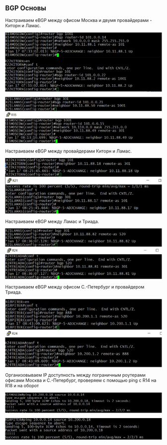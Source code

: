 ## BGP Основы




Настраиваем eBGP между офисом Москва и двумя провайдерами - Киторн и Ламас.

![alt text](https://github.com/Eliminir/OTUS-LABS-PROF/blob/main/LAB9/1.JPG)

![alt text](https://github.com/Eliminir/OTUS-LABS-PROF/blob/main/LAB9/2.JPG)

Настраиваем eBGP между провайдерами Киторн и Ламас.

![alt text](https://github.com/Eliminir/OTUS-LABS-PROF/blob/main/LAB9/3.JPG)


Настраиваем eBGP между Ламас и Триада.

![alt text](https://github.com/Eliminir/OTUS-LABS-PROF/blob/main/LAB9/4.JPG)


Настраиваем eBGP между офисом С.-Петербург и провайдером Триада.

![alt text](https://github.com/Eliminir/OTUS-LABS-PROF/blob/main/LAB9/5.JPG)

Организовываем IP доступность между пограничным роутерами офисами Москва и С.-Петербург, проверяем c помощью ping с R14 на R18 и на оборот

![alt text](https://github.com/Eliminir/OTUS-LABS-PROF/blob/main/LAB9/6.JPG)

![alt text](https://github.com/Eliminir/OTUS-LABS-PROF/blob/main/LAB9/7.JPG)

